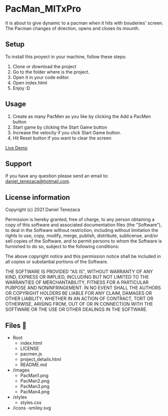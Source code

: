 # PacMan_MITxPro

It is about to give dynamic to a pacman when it hits with bouderies' screen. The Pacman changes of direction, opens and closes its mounth.

## Setup

To install this proyect in your machine, follow these steps:

1.  Clone or download the project
2. Go to  the folder where is the project.
3. Open it in your code editor.
4. Open index.html 
5. Enjoy :D

## Usage 

1. Create as many PacMen as you like by clicking the Add a PacMen button
2. Start game by clicking the Start Game button
3. Increase the velocity if you click Start Game button.
3. Hit Reset button if you want to clear the screen

[Live Demo](https://soydanielromero.github.io/PacMenExercise/)

## Support 

If you have any question please send an email to: [daniel_tenezaca@hotmail.com](mailto:daniel_tenezaca@hotmail.com).


## License information 

Copyright (c) 2021 Daniel Tenezaca 

Permission is hereby granted, free of charge, to any person obtaining a copy
of this software and associated documentation files (the "Software"), to deal
in the Software without restriction, including without limitation the rights
to use, copy, modify, merge, publish, distribute, sublicense, and/or sell
copies of the Software, and to permit persons to whom the Software is
furnished to do so, subject to the following conditions:

The above copyright notice and this permission notice shall be included in all
copies or substantial portions of the Software.

THE SOFTWARE IS PROVIDED "AS IS", WITHOUT WARRANTY OF ANY KIND, EXPRESS OR
IMPLIED, INCLUDING BUT NOT LIMITED TO THE WARRANTIES OF MERCHANTABILITY,
FITNESS FOR A PARTICULAR PURPOSE AND NONINFRINGEMENT. IN NO EVENT SHALL THE
AUTHORS OR COPYRIGHT HOLDERS BE LIABLE FOR ANY CLAIM, DAMAGES OR OTHER
LIABILITY, WHETHER IN AN ACTION OF CONTRACT, TORT OR OTHERWISE, ARISING FROM,
OUT OF OR IN CONNECTION WITH THE SOFTWARE OR THE USE OR OTHER DEALINGS IN THE
SOFTWARE.

## Files 📁

- Root
    - index.html
    - LICENSE
    - pacmen.js
    - project_details.html
    - README.md
- /images
    - PacMan1.png
    - PacMan2.png
    - PacMan3.png
    - PacMan4.png
- /styles
    - styles.css
- /icons
    -smiley.svg

